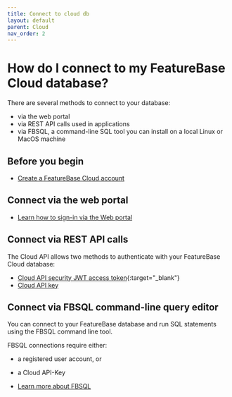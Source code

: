```yaml
---
title: Connect to cloud db
layout: default
parent: Cloud
nav_order: 2
---
```


# How do I connect to my FeatureBase Cloud database?

There are several methods to connect to your database:

* via the web portal
* via REST API calls used in applications
* via FBSQL, a command-line SQL tool you can install on a local Linux or MacOS machine

## Before you begin

* [Create a FeatureBase Cloud account](/docs/cloud/cloud-signup)

## Connect via the web portal

* [Learn how to sign-in via the Web portal](/docs/cloud/cloud-login)

## Connect via REST API calls

The Cloud API allows two methods to authenticate with your FeatureBase Cloud database:

* [Cloud API security JWT access token](https://api-docs-featurebase-cloud.redoc.ly/latest#section/Security){:target="_blank"}
* [Cloud API key](/docs/cloud/cloud-authentication/cloud-auth-manage)

## Connect via FBSQL command-line query editor

You can connect to your FeatureBase database and run SQL statements using the FBSQL command line tool.

FBSQL connections require either:
* a registered user account, or
* a Cloud API-Key

* [Learn more about FBSQL](/docs/tools/fbsql/fbsql-home)
